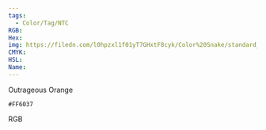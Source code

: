 ```yaml
---
tags:
  - Color/Tag/NTC
RGB:
Hex:
img: https://filedn.com/l0hpzxl1f01yT7GHxtF8cyk/Color%20Snake/standard_csv_to_svg/%23/FF6037.svg
CMYK:
HSL:
Name:
---
```

Outrageous Orange
```palette
#FF6037
```
RGB
